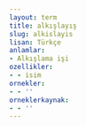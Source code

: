 ```yaml
---
layout: term
title: alkışlayış
slug: alkislayis
lisan: Türkçe
anlamlar:
- Alkışlama işi
ozellikler:
- - isim
ornekler:
- - ''
orneklerkaynak:
- - ''
---
```


